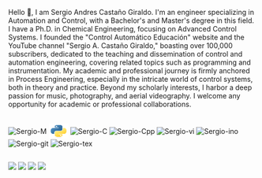 Hello 👋, I am Sergio Andres Castaño Giraldo. I'm an engineer specializing in Automation and Control, with a Bachelor's and Master's degree in this field. I have a Ph.D. in Chemical Engineering, focusing on Advanced Control Systems. I founded the "Control Automático Educación" website and the YouTube channel "Sergio A. Castaño Giraldo,"  boasting over 100,000 subscribers, dedicated to the teaching and dissemination of control and automation engineering, covering related topics such as programming and instrumentation. My academic and professional journey is firmly anchored in Process Engineering, especially in the intricate world of control systems, both in theory and practice. Beyond my scholarly interests, I harbor a deep passion for music, photography, and aerial videography. I welcome any opportunity for academic or professional collaborations.


<div style="display: inline_block"><br>
  <img align="center" alt="Sergio-M" height="30" width="40" src="https://cdn.jsdelivr.net/gh/devicons/devicon/icons/matlab/matlab-original.svg">
  <img align="center" alt="Sergio-Python" height="30" width="40" src="https://raw.githubusercontent.com/devicons/devicon/master/icons/python/python-original.svg">
  <img align="center" alt="Sergio-C" height="30" width="40" src="https://cdn.jsdelivr.net/gh/devicons/devicon/icons/c/c-original.svg">
  <img align="center" alt="Sergio-Cpp" height="30" width="40" src="https://cdn.jsdelivr.net/gh/devicons/devicon/icons/cplusplus/cplusplus-original.svg">
  <img align="center" alt="Sergio-vi" height="30" width="40" src="https://cdn.jsdelivr.net/gh/devicons/devicon/icons/labview/labview-original-wordmark.svg">
  <img align="center" alt="Sergio-ino" height="30" width="40" src="https://cdn.jsdelivr.net/gh/devicons/devicon/icons/arduino/arduino-original-wordmark.svg">
  <img align="center" alt="Sergio-git" height="30" width="40" src="https://cdn.jsdelivr.net/gh/devicons/devicon/icons/git/git-original.svg">
  <img align="center" alt="Sergio-tex" height="30" width="40" src="https://cdn.jsdelivr.net/gh/devicons/devicon/icons/latex/latex-original.svg">
</div>
  
  ##
 
<div> 
  <a href="https://www.youtube.com/channel/UCdzSnI03LpBI_8gXJseIDuw" target="_blank"><img src="https://img.shields.io/badge/YouTube-FF0000?style=for-the-badge&logo=youtube&logoColor=white" target="_blank"></a>
  <a href="https://www.instagram.com/sergioacgiraldo/" target="_blank"><img src="https://img.shields.io/badge/-Instagram-%23E4405F?style=for-the-badge&logo=instagram&logoColor=white" target="_blank"></a>
  <a href="https://www.linkedin.com/in/sergio-castano-giraldo/" target="_blank"><img src="https://img.shields.io/badge/-LinkedIn-%230077B5?style=for-the-badge&logo=linkedin&logoColor=white" target="_blank"></a> 
  <a href="https://www.facebook.com/controlautomaticoeducacion" target="_blank"><img src="https://img.shields.io/badge/Facebook-1877F2?style=for-the-badge&logo=facebook&logoColor=white" target="_blank"></a> 
  
</div>
